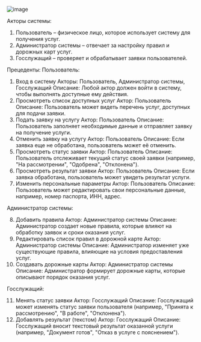 ![image](https://github.com/user-attachments/assets/18048ad7-4ea5-4d8e-93f8-dc39e8b352ab)

Акторы системы:

1.	Пользователь – физическое лицо, которое использует систему для получения услуг.
2.	Администратор системы – отвечает за настройку правил и дорожных карт услуг.
3.	Госслужащий – проверяет и обрабатывает заявки пользователей.

Прецеденты:
Пользователь:

1. Вход в систему
Акторы: Пользователь, Администратор системы, Госслужащий
Описание: Любой актор должен войти в систему, чтобы выполнять доступные ему действия.
2. Просмотреть список доступных услуг
Актор: Пользователь
Описание: Пользователь может видеть перечень услуг, доступных для подачи заявки.
3. Подать заявку на услугу
Актор: Пользователь
Описание: Пользователь заполняет необходимые данные и отправляет заявку на получение услуги.
4. Отменить заявку на услугу
Актор: Пользователь
Описание: Если заявка еще не обработана, пользователь может её отменить.
5. Просмотреть статус заявки
Актор: Пользователь
Описание: Пользователь отслеживает текущий статус своей заявки (например, "На рассмотрении", "Одобрена", "Отклонена").
6. Просмотреть результат заявки
Актор: Пользователь
Описание: Если заявка обработана, пользователь может увидеть результат услуги.
7. Изменить персональные параметры
Актор: Пользователь
Описание: Пользователь может редактировать свои персональные данные, например, номер паспорта, ИНН, адрес.

Администратор системы:

8. Добавить правила
Актор: Администратор системы
Описание: Администратор создает новые правила, которые влияют на обработку заявок и сроки оказания услуг.
9. Редактировать список правил в дорожной карте
Актор: Администратор системы
Описание: Администратор изменяет уже существующие правила, влияющие на условия предоставления услуг.
10. Создавать дорожные карты
Актор: Администратор системы
Описание: Администратор формирует дорожные карты, которые описывают порядок оказания услуг.

Госслужащий:

11. Менять статус заявки
Актор: Госслужащий
Описание: Госслужащий может изменять статус заявки пользователя (например, "Принята к рассмотрению", "В работе", "Отклонена").
12. Добавлять результат (текстом)
Актор: Госслужащий
Описание: Госслужащий вносит текстовый результат оказанной услуги (например, "Документ готов", "Отказ в услуге с пояснением").

